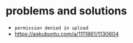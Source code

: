 # problems and solutions


- `permission denied in upload`
- https://askubuntu.com/a/1111861/1130604



